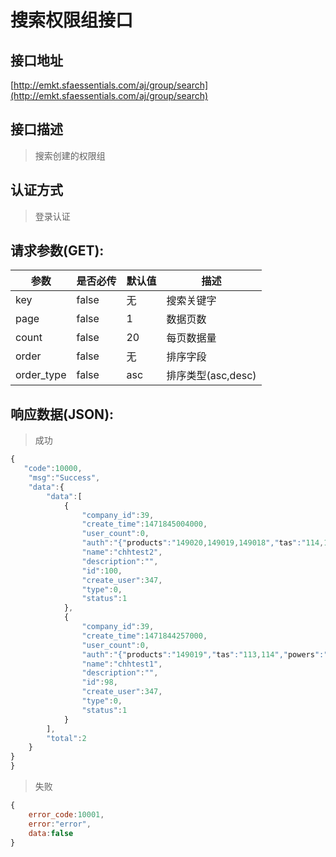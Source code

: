 # 搜索权限组接口

## 接口地址

[http://emkt.sfaessentials.com/aj/group/search](http://emkt.sfaessentials.com/aj/group/search)

## 接口描述

> 搜索创建的权限组

## 认证方式

> 登录认证

## 请求参数(GET):

| 参数 | 是否必传 | 默认值 |  描述 | 
| ---- | ----- | ----- | ----- | 
| key | false | 无 | 搜索关键字 | 
| page | false | 1 | 数据页数 | 
| count | false | 20 | 每页数据量 |
| order | false | 无 | 排序字段 | 
| order_type | false | asc | 排序类型(asc,desc) | 



## 响应数据(JSON):
> 成功

```javascript
{
   "code":10000,
    "msg":"Success",
    "data":{
        "data":[
            {
                "company_id":39,
                "create_time":1471845004000,
                "user_count":0,
                "auth":"{"products":"149020,149019,149018","tas":"114,113,112","powers":"10001,10002,10003,10004,10005,10006,10007,10008"}",
                "name":"chhtest2",
                "description":"",
                "id":100,
                "create_user":347,
                "type":0,
                "status":1
            },
            {
                "company_id":39,
                "create_time":1471844257000,
                "user_count":0,
                "auth":"{"products":"149019","tas":"113,114","powers":"10002,10001"}",
                "name":"chhtest1",
                "description":"",
                "id":98,
                "create_user":347,
                "type":0,
                "status":1
            }
        ],
        "total":2
    }
}
}
```
> 失败 

```javascript
{
    error_code:10001,
    error:"error",
    data:false
}
```
